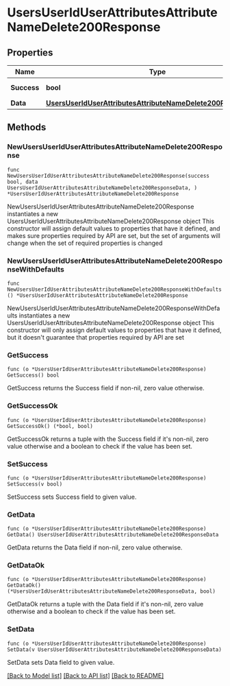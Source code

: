 # UsersUserIdUserAttributesAttributeNameDelete200Response

## Properties

Name | Type | Description | Notes
------------ | ------------- | ------------- | -------------
**Success** | **bool** | API request succeeded | 
**Data** | [**UsersUserIdUserAttributesAttributeNameDelete200ResponseData**](UsersUserIdUserAttributesAttributeNameDelete200ResponseData.md) |  | 

## Methods

### NewUsersUserIdUserAttributesAttributeNameDelete200Response

`func NewUsersUserIdUserAttributesAttributeNameDelete200Response(success bool, data UsersUserIdUserAttributesAttributeNameDelete200ResponseData, ) *UsersUserIdUserAttributesAttributeNameDelete200Response`

NewUsersUserIdUserAttributesAttributeNameDelete200Response instantiates a new UsersUserIdUserAttributesAttributeNameDelete200Response object
This constructor will assign default values to properties that have it defined,
and makes sure properties required by API are set, but the set of arguments
will change when the set of required properties is changed

### NewUsersUserIdUserAttributesAttributeNameDelete200ResponseWithDefaults

`func NewUsersUserIdUserAttributesAttributeNameDelete200ResponseWithDefaults() *UsersUserIdUserAttributesAttributeNameDelete200Response`

NewUsersUserIdUserAttributesAttributeNameDelete200ResponseWithDefaults instantiates a new UsersUserIdUserAttributesAttributeNameDelete200Response object
This constructor will only assign default values to properties that have it defined,
but it doesn't guarantee that properties required by API are set

### GetSuccess

`func (o *UsersUserIdUserAttributesAttributeNameDelete200Response) GetSuccess() bool`

GetSuccess returns the Success field if non-nil, zero value otherwise.

### GetSuccessOk

`func (o *UsersUserIdUserAttributesAttributeNameDelete200Response) GetSuccessOk() (*bool, bool)`

GetSuccessOk returns a tuple with the Success field if it's non-nil, zero value otherwise
and a boolean to check if the value has been set.

### SetSuccess

`func (o *UsersUserIdUserAttributesAttributeNameDelete200Response) SetSuccess(v bool)`

SetSuccess sets Success field to given value.


### GetData

`func (o *UsersUserIdUserAttributesAttributeNameDelete200Response) GetData() UsersUserIdUserAttributesAttributeNameDelete200ResponseData`

GetData returns the Data field if non-nil, zero value otherwise.

### GetDataOk

`func (o *UsersUserIdUserAttributesAttributeNameDelete200Response) GetDataOk() (*UsersUserIdUserAttributesAttributeNameDelete200ResponseData, bool)`

GetDataOk returns a tuple with the Data field if it's non-nil, zero value otherwise
and a boolean to check if the value has been set.

### SetData

`func (o *UsersUserIdUserAttributesAttributeNameDelete200Response) SetData(v UsersUserIdUserAttributesAttributeNameDelete200ResponseData)`

SetData sets Data field to given value.



[[Back to Model list]](../README.md#documentation-for-models) [[Back to API list]](../README.md#documentation-for-api-endpoints) [[Back to README]](../README.md)


